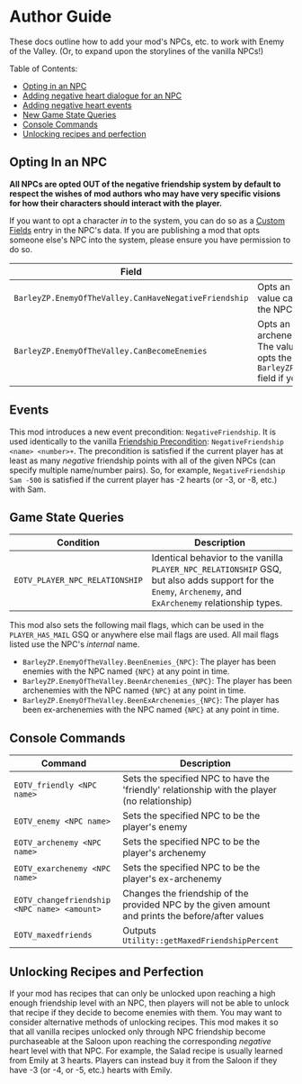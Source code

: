 # Author Guide

These docs outline how to add your mod's NPCs, etc. to work with Enemy of the Valley. (Or, to expand upon the storylines of the vanilla NPCs!)

Table of Contents:

- [Opting in an NPC](#opting-in-an-npc)
- [Adding negative heart dialogue for an NPC](dialogue.md)
- [Adding negative heart events](#events)
- [New Game State Queries](#game-state-queries)
- [Console Commands](#console-commands)
- [Unlocking recipes and perfection](#unlocking-recipes-and-perfection)

## Opting In an NPC

**All NPCs are opted OUT of the negative friendship system by default to respect the wishes of mod authors who may have very specific visions for how their characters should interact with the player.**

If you want to opt a character *in* to the system, you can do so as a [Custom Fields](https://stardewvalleywiki.com/Modding:Common_data_field_types#Custom_fields) entry in the NPC's data. If you are publishing a mod that opts someone else's NPC into the system, please ensure you have permission to do so.

| Field                                                 | Description                                                                                                                                                                                                                                                                          |
|-------------------------------------------------------|--------------------------------------------------------------------------------------------------------------------------------------------------------------------------------------------------------------------------------------------------------------------------------------|
| `BarleyZP.EnemyOfTheValley.CanHaveNegativeFriendship` | Opts an NPC into the negative friendship system. The value can be any string. Simply including this field opts the NPC in.                                                                                                                                                           |
| `BarleyZP.EnemyOfTheValley.CanBecomeEnemies`          | Opts an NPC into being able to become enemies, archenemies, and ex-archenemies with the farmer. The value can be any string. Simply including this field opts the NPC in. You should also set the `BarleyZP.EnemyOfTheValley.CanHaveNegativeFriendship` field if you set this field. |

## Events

This mod introduces a new event precondition: `NegativeFriendship`. It is used identically to the vanilla [Friendship Precondition](https://stardewvalleywiki.com/Modding:Event_data#Current_player): `NegativeFriendship <name> <number>+`.
The precondition is satisfied if the current player has at least as many *negative* friendship points with all of the given NPCs (can specify multiple name/number pairs). So, for example, `NegativeFriendship Sam -500` is satisfied if the
current player has -2 hearts (or -3, or -8, etc.) with Sam.

## Game State Queries

| Condition                      | Description                                                                                                                                                |
|--------------------------------|------------------------------------------------------------------------------------------------------------------------------------------------------------|
| `EOTV_PLAYER_NPC_RELATIONSHIP` | Identical behavior to the vanilla `PLAYER_NPC_RELATIONSHIP` GSQ, but also adds support for the `Enemy`, `Archenemy`, and `ExArchenemy` relationship types. |

This mod also sets the following mail flags, which can be used in the `PLAYER_HAS_MAIL` GSQ or anywhere else mail flags are used.
All mail flags listed use the NPC's *internal* name.

- `BarleyZP.EnemyOfTheValley.BeenEnemies_{NPC}`: The player has been enemies with the NPC named `{NPC}` at any point in time.
- `BarleyZP.EnemyOfTheValley.BeenArchenemies_{NPC}`: The player has been archenemies with the NPC named `{NPC}` at any point in time.
- `BarleyZP.EnemyOfTheValley.BeenExArchenemies_{NPC}`: The player has been ex-archenemies with the NPC named `{NPC}` at any point in time.

## Console Commands

| Command                                     | Description                                                                                       |
|---------------------------------------------|---------------------------------------------------------------------------------------------------|
| `EOTV_friendly <NPC name>`                  | Sets the specified NPC to have the 'friendly' relationship with the player (no relationship)      |
| `EOTV_enemy <NPC name>`                     | Sets the specified NPC to be the player's enemy                                                   |
| `EOTV_archenemy <NPC name>`                 | Sets the specified NPC to be the player's archenemy                                               |
| `EOTV_exarchenemy <NPC name>`               | Sets the specified NPC to be the player's ex-archenemy                                            |
| `EOTV_changefriendship <NPC name> <amount>` | Changes the friendship of the provided NPC by the given amount and prints the before/after values |
| `EOTV_maxedfriends`                         | Outputs `Utility::getMaxedFriendshipPercent`                                                      |

## Unlocking Recipes and Perfection

If your mod has recipes that can only be unlocked upon reaching a high enough friendship level with an NPC, then
players will not be able to unlock that recipe if they decide to become enemies with them. You may want to consider
alternative methods of unlocking recipes. This mod makes it so that all vanilla recipes unlocked only through
NPC friendship become purchaseable at the Saloon upon reaching the corresponding *negative* heart level with that NPC.
For example, the Salad recipe is usually learned from Emily at 3 hearts. Players can instead buy it from the Saloon if
they have -3 (or -4, or -5, etc.) hearts with Emily.